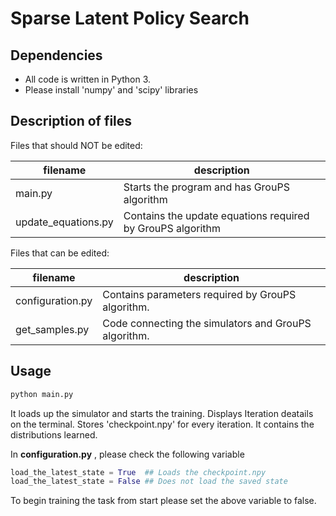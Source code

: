 Sparse Latent Policy Search
==========

Dependencies
------------

- All code is written in Python 3.
- Please install 'numpy' and 'scipy' libraries

Description of files
--------------------

Files that should NOT be edited:

filename                          |  description
----------------------------------|------------------------------------------------------------------------------------
main.py                           |  Starts the program and has GrouPS algorithm
update_equations.py               |  Contains the update equations required by GrouPS algorithm

Files that can be edited:

filename                          |  description
----------------------------------|------------------------------------------------------------------------------------
configuration.py                  |  Contains parameters required by GrouPS algorithm.
get_samples.py                    |  Code connecting the simulators and GrouPS algorithm.



Usage
--------------------

```python
python main.py
```

It loads up the simulator and starts the training. Displays Iteration deatails on the terminal. Stores 'checkpoint.npy' for every iteration. It contains the distributions learned.


In **configuration.py** , please check the following variable

```python
load_the_latest_state = True  ## Loads the checkpoint.npy
load_the_latest_state = False ## Does not load the saved state
```

To begin training the task from start please set the above variable to false.
